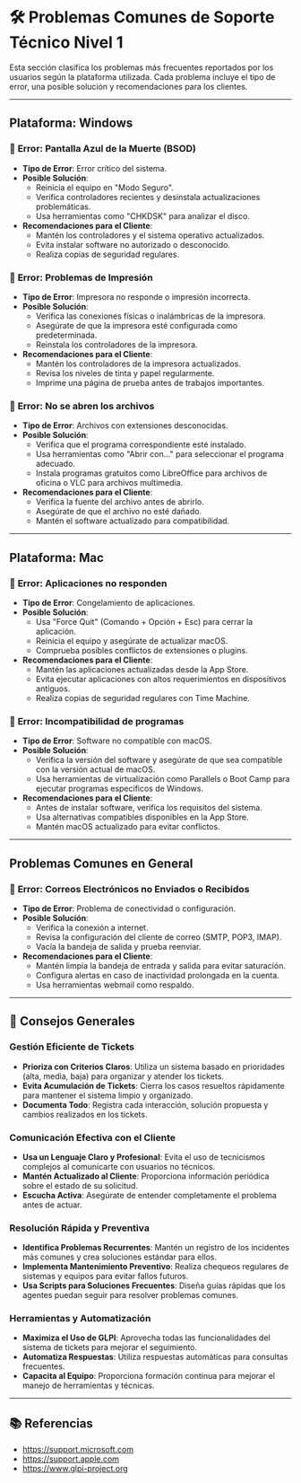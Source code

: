 # 🛠️ Problemas Comunes de Soporte Técnico Nivel 1

Esta sección clasifica los problemas más frecuentes reportados por los usuarios según la plataforma utilizada. Cada problema incluye el tipo de error, una posible solución y recomendaciones para los clientes.

---

## **Plataforma: Windows**

### 🔧 **Error: Pantalla Azul de la Muerte (BSOD)**
- **Tipo de Error**: Error crítico del sistema.
- **Posible Solución**:
  - Reinicia el equipo en "Modo Seguro".
  - Verifica controladores recientes y desinstala actualizaciones problemáticas.
  - Usa herramientas como "CHKDSK" para analizar el disco.
- **Recomendaciones para el Cliente**:
  - Mantén los controladores y el sistema operativo actualizados.
  - Evita instalar software no autorizado o desconocido.
  - Realiza copias de seguridad regulares.

### 🔧 **Error: Problemas de Impresión**
- **Tipo de Error**: Impresora no responde o impresión incorrecta.
- **Posible Solución**:
  - Verifica las conexiones físicas o inalámbricas de la impresora.
  - Asegúrate de que la impresora esté configurada como predeterminada.
  - Reinstala los controladores de la impresora.
- **Recomendaciones para el Cliente**:
  - Mantén los controladores de la impresora actualizados.
  - Revisa los niveles de tinta y papel regularmente.
  - Imprime una página de prueba antes de trabajos importantes.

### 🔧 **Error: No se abren los archivos**
- **Tipo de Error**: Archivos con extensiones desconocidas.
- **Posible Solución**:
  - Verifica que el programa correspondiente esté instalado.
  - Usa herramientas como "Abrir con..." para seleccionar el programa adecuado.
  - Instala programas gratuitos como LibreOffice para archivos de oficina o VLC para archivos multimedia.
- **Recomendaciones para el Cliente**:
  - Verifica la fuente del archivo antes de abrirlo.
  - Asegúrate de que el archivo no esté dañado.
  - Mantén el software actualizado para compatibilidad.

---

## **Plataforma: Mac**

### 🍎 **Error: Aplicaciones no responden**
- **Tipo de Error**: Congelamiento de aplicaciones.
- **Posible Solución**:
  - Usa "Force Quit" (Comando + Opción + Esc) para cerrar la aplicación.
  - Reinicia el equipo y asegúrate de actualizar macOS.
  - Comprueba posibles conflictos de extensiones o plugins.
- **Recomendaciones para el Cliente**:
  - Mantén las aplicaciones actualizadas desde la App Store.
  - Evita ejecutar aplicaciones con altos requerimientos en dispositivos antiguos.
  - Realiza copias de seguridad regulares con Time Machine.

### 🍎 **Error: Incompatibilidad de programas**
- **Tipo de Error**: Software no compatible con macOS.
- **Posible Solución**:
  - Verifica la versión del software y asegúrate de que sea compatible con la versión actual de macOS.
  - Usa herramientas de virtualización como Parallels o Boot Camp para ejecutar programas específicos de Windows.
- **Recomendaciones para el Cliente**:
  - Antes de instalar software, verifica los requisitos del sistema.
  - Usa alternativas compatibles disponibles en la App Store.
  - Mantén macOS actualizado para evitar conflictos.

---

## **Problemas Comunes en General**

### 📧 **Error: Correos Electrónicos no Enviados o Recibidos**
- **Tipo de Error**: Problema de conectividad o configuración.
- **Posible Solución**:
  - Verifica la conexión a internet.
  - Revisa la configuración del cliente de correo (SMTP, POP3, IMAP).
  - Vacía la bandeja de salida y prueba reenviar.
- **Recomendaciones para el Cliente**:
  - Mantén limpia la bandeja de entrada y salida para evitar saturación.
  - Configura alertas en caso de inactividad prolongada en la cuenta.
  - Usa herramientas webmail como respaldo.

---

## **🌟 Consejos Generales**
### **Gestión Eficiente de Tickets**
- **Prioriza con Criterios Claros**: Utiliza un sistema basado en prioridades (alta, media, baja) para organizar y atender los tickets.
- **Evita Acumulación de Tickets**: Cierra los casos resueltos rápidamente para mantener el sistema limpio y organizado.
- **Documenta Todo**: Registra cada interacción, solución propuesta y cambios realizados en los tickets.

### **Comunicación Efectiva con el Cliente**
- **Usa un Lenguaje Claro y Profesional**: Evita el uso de tecnicismos complejos al comunicarte con usuarios no técnicos.
- **Mantén Actualizado al Cliente**: Proporciona información periódica sobre el estado de su solicitud.
- **Escucha Activa**: Asegúrate de entender completamente el problema antes de actuar.

### **Resolución Rápida y Preventiva**
- **Identifica Problemas Recurrentes**: Mantén un registro de los incidentes más comunes y crea soluciones estándar para ellos.
- **Implementa Mantenimiento Preventivo**: Realiza chequeos regulares de sistemas y equipos para evitar fallos futuros.
- **Usa Scripts para Soluciones Frecuentes**: Diseña guías rápidas que los agentes puedan seguir para resolver problemas comunes.

### **Herramientas y Automatización**
- **Maximiza el Uso de GLPI**: Aprovecha todas las funcionalidades del sistema de tickets para mejorar el seguimiento.
- **Automatiza Respuestas**: Utiliza respuestas automáticas para consultas frecuentes.
- **Capacita al Equipo**: Proporciona formación continua para mejorar el manejo de herramientas y técnicas.

---

## **📚 Referencias**
- https://support.microsoft.com
- https://support.apple.com
- https://www.glpi-project.org
